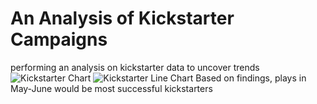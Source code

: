 # An Analysis of Kickstarter Campaigns
performing an analysis on kickstarter data to uncover trends
![Kickstarter Chart](https://user-images.githubusercontent.com/78937719/111099274-2e254780-8513-11eb-9ec3-d11b92e8ffa4.png)
![Kickstarter Line Chart](https://user-images.githubusercontent.com/78937719/111099285-31b8ce80-8513-11eb-8909-cae8d855ec5b.png)
Based on findings, plays in May-June would be most successful kickstarters
